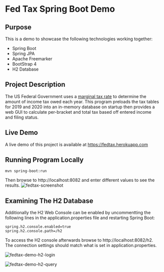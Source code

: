 # Fed Tax Spring Boot Demo

## Purpose
This is a demo to showcase the following technologies working together: 

* Spring Boot
* Spring JPA
* Apache Freemarker
* BootStrap 4
* H2 Database

## Project Description
The US Federal Government uses a [marginal tax rate](https://en.wikipedia.org/wiki/Tax_rate#Marginal) to determine the
amount of income tax owed each year. This program preloads the tax tables for 2019 and 2020 into an in-memory database
on startup then provides a web GUI to calculate per-bracket and total tax based off entered
income and filing status.

## Live Demo
A live demo of this project is available at https://fedtax.herokuapp.com

## Running Program Locally
```
mvn spring-boot:run
```

Then browse to http://localhost:8082 and enter different values to see the results.
![fedtax-screenshot](https://user-images.githubusercontent.com/10429019/90343004-c3427b00-dfda-11ea-9ab8-a9c490023af5.png)

## Examining The H2 Database
Additionally the H2 Web Console can be enabled by uncommentting the following lines in the application.properties file
and restarting Spring Boot: 

```
spring.h2.console.enabled=true
spring.h2.console.path=/h2
```
To access the H2 console afterwards browse to http://localhost:8082/h2. The connection settings should match 
what is set in application.properties.

![fedtax-demo-h2-login](https://user-images.githubusercontent.com/10429019/90343014-d3f2f100-dfda-11ea-965a-70c314cb70f9.png)

![fedtax-demo-h2-query](https://user-images.githubusercontent.com/10429019/90343022-e3723a00-dfda-11ea-8267-b23a1ba4d3eb.png)
